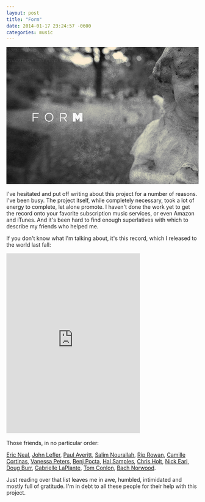 ```yaml
---
layout: post
title: "Form"
date: 2014-01-17 23:24:57 -0600
categories: music
---
```


![Form](/images/form_cover_fullwidth.jpg)

I've hesitated and put off writing about this project for a number of reasons. I've been busy. The project itself, while completely necessary, took a lot of energy to complete, let alone promote. I haven't done the work yet to get the record onto your favorite subscription music services, or even Amazon and iTunes. And it's been hard to find enough superlatives with which to describe my friends who helped me.

If  you don't know what I'm talking about, it's this record, which I released to the world last fall:

<iframe style="border: 0; width: 350px; height: 470px;" src="https://bandcamp.com/EmbeddedPlayer/album=1607945823/size=large/bgcol=ffffff/linkcol=0687f5/tracklist=false/transparent=true/" seamless><a href="https://danielmiller.bandcamp.com/album/form">Form by Daniel Miller</a></iframe>

Those friends, in no particular order:

[Eric Neal](http://bandofpuppets.com/), [John Lefler](http://www.johnleflermusic.com/), [Paul Averitt](http://www.paulaveritt.com/), [Salim Nourallah](http://en.wikipedia.org/wiki/Salim_Nourallah), [Rip Rowan](http://riprowan.com/), [Camille Cortinas](http://www.camillecortinas.com/), [Vanessa Peters](http://vanessapeters.com/), [Benj Pocta](https://twitter.com/benjpocta), [Hal Samples](http://halsamples.com/), [Chris Holt](https://myspace.com/chrisholtmusic), [Nick Earl](http://thetravoltasmusic.com/about/meet-nick-earl/), [Doug Burr](http://www.dougburr.com/), [Gabrielle LaPlante](http://www.reverbnation.com/gabriellelaplante), [Tom Conlon](http://www.tomconlonmusic.com/), [Bach Norwood](http://bachnorwood.com/).

Just reading over that list leaves me in awe, humbled, intimidated and mostly full of gratitude. I'm in debt to all these people for their help with this project.
